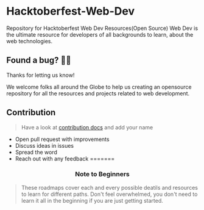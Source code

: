 # Hacktoberfest-Web-Dev
Repository for Hacktoberfest Web Dev Resources(Open Source)
Web Dev is the ultimate resource for developers of all backgrounds to learn,
about the web technologies. 

## Found a bug? 👷‍♀️

Thanks for letting us know! 

We welcome folks all around the Globe to help us creating an opensource repository for all the resources and projects related to web development.


## Contribution

> Have a look at [contribution docs](./CONTRIBUTING.md) and add your name

- Open pull request with improvements
- Discuss ideas in issues
- Spread the word
- Reach out with any feedback 
=======
<h3 align="center"><strong>Note to Beginners</strong></h3>

> These roadmaps cover each and every possible deatils and resources to learn for different paths. Don't feel overwhelmed, you don't need to learn it all in the beginning if you are just getting started.

